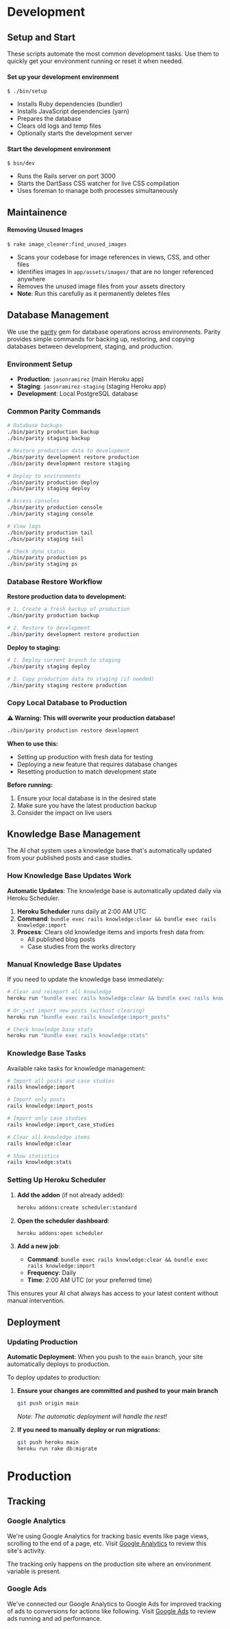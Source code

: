 # Development

## Setup and Start

These scripts automate the most common development tasks.
Use them to quickly get your environment running or reset it when needed.

#### Set up your development environment

```
$ ./bin/setup
```

- Installs Ruby dependencies (bundler)
- Installs JavaScript dependencies (yarn)
- Prepares the database
- Clears old logs and temp files
- Optionally starts the development server

#### Start the development environment

```
$ bin/dev
```

- Runs the Rails server on port 3000
- Starts the DartSass CSS watcher for live CSS compilation
- Uses foreman to manage both processes simultaneously

## Maintainence

#### Removing Unused Images

```
$ rake image_cleaner:find_unused_images
```

- Scans your codebase for image references in views, CSS, and other files
- Identifies images in `app/assets/images/` that are no longer referenced anywhere
- Removes the unused image files from your assets directory
- **Note**: Run this carefully as it permanently deletes files

## Database Management

We use the [parity](https://github.com/thoughtbot/parity) gem for database
operations across environments. Parity provides simple commands for backing
up, restoring, and copying databases between development, staging, and
production.

### Environment Setup

- **Production**: `jasonramirez` (main Heroku app)
- **Staging**: `jasonramirez-staging` (staging Heroku app)
- **Development**: Local PostgreSQL database

### Common Parity Commands

```bash
# Database backups
./bin/parity production backup
./bin/parity staging backup

# Restore production data to development
./bin/parity development restore production
./bin/parity development restore staging

# Deploy to environments
./bin/parity production deploy
./bin/parity staging deploy

# Access consoles
./bin/parity production console
./bin/parity staging console

# View logs
./bin/parity production tail
./bin/parity staging tail

# Check dyno status
./bin/parity production ps
./bin/parity staging ps
```

### Database Restore Workflow

**Restore production data to development:**

```bash
# 1. Create a fresh backup of production
./bin/parity production backup

# 2. Restore to development
./bin/parity development restore production
```

**Deploy to staging:**

```bash
# 1. Deploy current branch to staging
./bin/parity staging deploy

# 2. Copy production data to staging (if needed)
./bin/parity staging restore production
```

### Copy Local Database to Production

**⚠️ Warning: This will overwrite your production database!**

```bash
./bin/parity production restore development
```

**When to use this:**

- Setting up production with fresh data for testing
- Deploying a new feature that requires database changes
- Resetting production to match development state

**Before running:**

1. Ensure your local database is in the desired state
2. Make sure you have the latest production backup
3. Consider the impact on live users

## Knowledge Base Management

The AI chat system uses a knowledge base that's automatically updated from your published posts and case studies.

### How Knowledge Base Updates Work

**Automatic Updates**: The knowledge base is automatically updated daily via Heroku Scheduler.

1. **Heroku Scheduler** runs daily at 2:00 AM UTC
2. **Command**: `bundle exec rails knowledge:clear && bundle exec rails knowledge:import`
3. **Process**: Clears old knowledge items and imports fresh data from:
   - All published blog posts
   - Case studies from the works directory

### Manual Knowledge Base Updates

If you need to update the knowledge base immediately:

```bash
# Clear and reimport all knowledge
heroku run "bundle exec rails knowledge:clear && bundle exec rails knowledge:import"

# Or just import new posts (without clearing)
heroku run "bundle exec rails knowledge:import_posts"

# Check knowledge base stats
heroku run "bundle exec rails knowledge:stats"
```

### Knowledge Base Tasks

Available rake tasks for knowledge management:

```bash
# Import all posts and case studies
rails knowledge:import

# Import only posts
rails knowledge:import_posts

# Import only case studies
rails knowledge:import_case_studies

# Clear all knowledge items
rails knowledge:clear

# Show statistics
rails knowledge:stats
```

### Setting Up Heroku Scheduler

1. **Add the addon** (if not already added):

   ```bash
   heroku addons:create scheduler:standard
   ```

2. **Open the scheduler dashboard**:

   ```bash
   heroku addons:open scheduler
   ```

3. **Add a new job**:
   - **Command**: `bundle exec rails knowledge:clear && bundle exec rails knowledge:import`
   - **Frequency**: Daily
   - **Time**: 2:00 AM UTC (or your preferred time)

This ensures your AI chat always has access to your latest content without manual intervention.

## Deployment

### Updating Production

**Automatic Deployment**: When you push to the `main` branch, your site automatically deploys to production.

To deploy updates to production:

1. **Ensure your changes are committed and pushed to your main branch**

   ```bash
   git push origin main
   ```

   _Note: The automatic deployment will handle the rest!_

2. **If you need to manually deploy or run migrations:**

   ```bash
   git push heroku main
   heroku run rake db:migrate
   ```

# Production

## Tracking

### Google Analytics

We're using Google Analytics for tracking basic events like page views,
scrolling to the end of a page, etc.
Visit [Google Analytics](analytics.google.com) to
review this site's activity.

The tracking only happens on the production site where an environment
variable is present.

### Google Ads

We've connected our Google Analytics to Google Ads for improved tracking
of ads to conversions for actions like following.
Visit [Google Ads](ads.google.com) to review ads running and ad performance.
